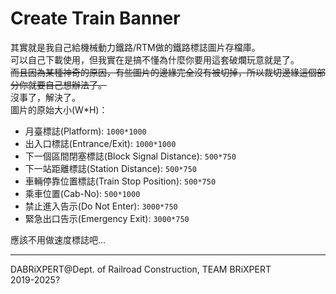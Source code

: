# Create Train Banner
其實就是我自己給機械動力鐵路/RTM做的鐵路標誌圖片存檔庫。  
可以自己下載使用，但我實在是搞不懂為什麼你要用這套破爛玩意就是了。  
~~而且因為某種神奇的原因，有些圖片的邊緣完全沒有被切掉，所以裁切邊緣這個部分你就要自己想辦法了。~~  
沒事了，解決了。  
圖片的原始大小(W*H)：    

- 月臺標誌(Platform): `1000*1000`  
- 出入口標誌(Entrance/Exit): `1000*1000`  
- 下一個區間閉塞標誌(Block Signal Distance): `500*750`  
- 下一站距離標誌(Station Distance): `500*750`  
- 車輛停靠位置標誌(Train Stop Position): `500*750`  
- 乘車位置(Cab-No): `500*1000`
- 禁止進入告示(Do Not Enter): `3000*750`
- 緊急出口告示(Emergency Exit): `3000*750`

應該不用做速度標誌吧...

---

DABRiXPERT@Dept. of Railroad Construction, TEAM BRiXPERT  
2019-2025?  